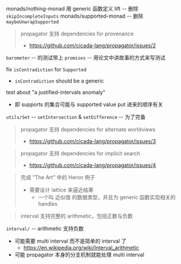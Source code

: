 monads/nothing-monad
用 generic 函数定义 lift -- 删除 `skipIncompleteInputs`
monads/supported-monad -- 删除 `maybeUnwrapSupported`

> propagator 支持 dependencies for provenance
>
> - https://github.com/cicada-lang/propagator/issues/2

`barometer` -- 的测试带上 `promises` -- 用论文中讲故事的方式来写测试

fix `isContradiction` for `Supported`

- `isContradiction` should be a generic

test about "a justified-intervals anomaly"

- 即 supports 的集合可能与 supported value put 进来的顺序有关

`utils/Set` -- `setIntersection` & `setDifference` -- 为了完备

> propagator 支持 dependencies for alternate worldviews
>
> - https://github.com/cicada-lang/propagator/issues/3

> propagator 支持 dependencies for implicit search
>
> - https://github.com/cicada-lang/propagator/issues/4

> 完成 "The Art" 中的 Heron 例子
>
> - 需要设计 lattice 来逼近结果
>   - 一个叫 近似值 的数据类型，并且为 generic 函数实现相关的 handles

> interval 支持完整的 arithmetic，包括正数与负数

`interval/` -- arithmetic 支持负数

- 可能需要 multi interval 而不是简单的 interval 了
  - https://en.wikipedia.org/wiki/Interval_arithmetic
- 可能 propagator 本身的分支机制就能处理 multi interval
